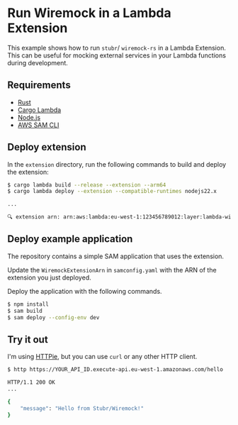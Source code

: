# Run Wiremock in a Lambda Extension

This example shows how to run `stubr`/ `wiremock-rs` in a Lambda Extension. This can be useful for mocking external services in your Lambda functions during development.

## Requirements

- [Rust](https://www.rust-lang.org/tools/install)
- [Cargo Lambda](https://www.cargo-lambda.info/guide/getting-started.html#step-1-install-cargo-lambda)
- [Node.js](https://nodejs.org/en/download/package-manager)
- [AWS SAM CLI](https://docs.aws.amazon.com/serverless-application-model/latest/developerguide/install-sam-cli.html)

## Deploy extension

In the `extension` directory, run the following commands to build and deploy the extension:

```bash
$ cargo lambda build --release --extension --arm64
$ cargo lambda deploy --extension --compatible-runtimes nodejs22.x

...

🔍 extension arn: arn:aws:lambda:eu-west-1:123456789012:layer:lambda-wiremock:1
```

## Deploy example application

The repository contains a simple SAM application that uses the extension.

Update the `WiremockExtensionArn` in `samconfig.yaml` with the ARN of the extension you just deployed.

Deploy the application with the following commands.

```bash
$ npm install
$ sam build
$ sam deploy --config-env dev
```

## Try it out

I'm using [HTTPie](https://httpie.io/), but you can use `curl` or any other HTTP client.

```bash
$ http https://YOUR_API_ID.execute-api.eu-west-1.amazonaws.com/hello

HTTP/1.1 200 OK
...

{
    "message": "Hello from Stubr/Wiremock!"
}
